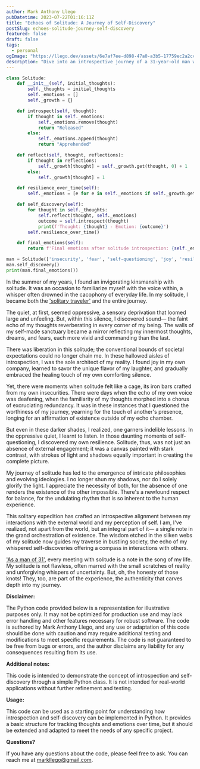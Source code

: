 ```yaml
---
author: Mark Anthony Llego
pubDatetime: 2023-07-22T01:16:11Z
title: "Echoes of Solitude: A Journey of Self-Discovery"
postSlug: echoes-solitude-journey-self-discovery
featured: false
draft: false
tags:
  - personal
ogImage: "https://llego.dev/assets/6e7af7ee-d898-47a0-a3b5-17759ec2a2cc.jpg"
description: "Dive into an introspective journey of a 31-year-old man who finds profound insights from his spiritual exploration within the realms of solitude. Discover the liberation, challenges, and transformation that solitude brings, and how it shapes his worldview and interactions."
---
```


```python
class Solitude:
    def __init__(self, initial_thoughts):
        self._thoughts = initial_thoughts
        self._emotions = []
        self._growth = {}

    def introspect(self, thought):
        if thought in self._emotions:
            self._emotions.remove(thought)
            return "Released"
        else:
            self._emotions.append(thought)
            return "Apprehended"

    def reflect(self, thought, reflections):
        if thought in reflections:
            self._growth[thought] = self._growth.get(thought, 0) + 1
        else:
            self._growth[thought] = 1

    def resilience_over_time(self):
        self._emotions = [e for e in self._emotions if self._growth.get(e, 0) <= 2]

    def self_discovery(self):
        for thought in self._thoughts:
            self.reflect(thought, self._emotions)
            outcome = self.introspect(thought)
            print(f'Thought: {thought} - Emotion: {outcome}')
        self.resilience_over_time()

    def final_emotions(self):
        return f'Final emotions after solitude introspection: {self._emotions}'

man = Solitude(['insecurity', 'fear', 'self-questioning', 'joy', 'resilience'])
man.self_discovery()
print(man.final_emotions())
```

In the summer of my years, I found an invigorating kinsmanship with solitude. It was an occasion to familiarize myself with the voice within, a whisper often drowned in the cacophony of everyday life. In my solitude, I became both the ['solitary traveler'](https://llego.dev/posts/dawn-antipolo-existential-journey-life-consciousness/) and the entire journey.

The quiet, at first, seemed oppressive, a sensory deprivation that loomed large and unfeeling. But, within this silence, I discovered sound— the faint echo of my thoughts reverberating in every corner of my being. The walls of my self-made sanctuary became a mirror reflecting my innermost thoughts, dreams, and fears, each more vivid and commanding than the last.

There was liberation in this solitude; the conventional bounds of societal expectations could no longer chain me. In these hallowed aisles of introspection, I was the sole architect of my reality. I found joy in my own company, learned to savor the unique flavor of my laughter, and gradually embraced the healing touch of my own comforting silence.

Yet, there were moments when solitude felt like a cage, its iron bars crafted from my own insecurities. There were days when the echo of my own voice was deafening, when the familiarity of my thoughts morphed into a chorus of excruciating redundancy. It was in these instances that I questioned the worthiness of my journey, yearning for the touch of another's presence, longing for an affirmation of existence outside of my echo chamber.

But even in these darker shades, I realized, one garners indelible lessons. In the oppressive quiet, I learnt to listen. In those daunting moments of self-questioning, I discovered my own resilience. Solitude, thus, was not just an absence of external engagement; it was a canvas painted with stark contrast, with strokes of light and shadows equally important in creating the complete picture.

My journey of solitude has led to the emergence of intricate philosophies and evolving ideologies. I no longer shun my shadows, nor do I solely glorify the light. I appreciate the necessity of both, for the absence of one renders the existence of the other impossible. There's a newfound respect for balance, for the undulating rhythm that is so inherent to the human experience.

This solitary expedition has crafted an introspective alignment between my interactions with the external world and my perception of self. I am, I've realized, not apart from the world, but an integral part of it— a single note in the grand orchestration of existence. The wisdom etched in the silken webs of my solitude now guides my traverse in bustling society, the echo of my whispered self-discoveries offering a compass in interactions with others.

['As a man of 31'](https://llego.dev/posts/nocturnal-code-whimsy-everyday-magic-software-engineers-life/), every meeting with solitude is a note in the song of my life. My solitude is not flawless, often marred with the small scratches of reality and unforgiving whispers of uncertainty. But, oh, the honesty of those knots! They, too, are part of the experience, the authenticity that carves depth into my journey.

**Disclaimer:**

The Python code provided below is a representation for illustrative purposes only. It may not be optimized for production use and may lack error handling and other features necessary for robust software. The code is authored by Mark Anthony Llego, and any use or adaptation of this code should be done with caution and may require additional testing and modifications to meet specific requirements. The code is not guaranteed to be free from bugs or errors, and the author disclaims any liability for any consequences resulting from its use.

**Additional notes:**

This code is intended to demonstrate the concept of introspection and self-discovery through a simple Python class. It is not intended for real-world applications without further refinement and testing.

**Usage:**

This code can be used as a starting point for understanding how introspection and self-discovery can be implemented in Python. It provides a basic structure for tracking thoughts and emotions over time, but it should be extended and adapted to meet the needs of any specific project.

**Questions?**

If you have any questions about the code, please feel free to ask. You can reach me at [markllego@gmail.com](mailto:markllego@gmail.com).
